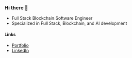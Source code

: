 ### Hi there 👋

- Full Stack Blockchain Software Engineer
- Specialized in Full Stack, Blockchain, and AI development

#### Links
- [Portfolio](https://shunsuke-kano.vercel.app)
- [LinkedIn](https://www.linkedin.com/in/shunsuke-kano)
